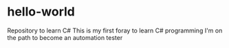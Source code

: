 # hello-world
Repository to learn C#
This is my first foray to learn C# programming 
I'm on the path to become an automation tester
